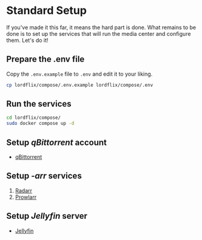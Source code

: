 # Standard Setup

If you've made it this far, it means the hard part is done. What remains to be done is to set up the services that will run the media center and configure them. Let's do it!

## Prepare the .env file

Copy the `.env.example` file to `.env` and edit it to your liking.

```bash
cp lordflix/compose/.env.example lordflix/compose/.env
```

## Run the services

```bash
cd lordflix/compose/
sudo docker compose up -d
```

## Setup _qBittorrent_ account

- [qBittorrent]()

## Setup _-arr_ services

1.  [Radarr]()
2.  [Prowlarr]()

## Setup _Jellyfin_ server

- [Jellyfin]()
